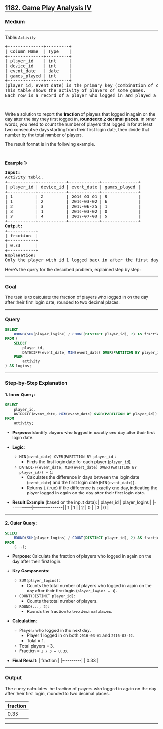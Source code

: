<h2><a href="https://leetcode.com/problems/game-play-analysis-iv">1182. Game Play Analysis IV</a></h2><h3>Medium</h3><hr><p>Table: <code>Activity</code></p>

<pre>
+--------------+---------+
| Column Name  | Type    |
+--------------+---------+
| player_id    | int     |
| device_id    | int     |
| event_date   | date    |
| games_played | int     |
+--------------+---------+
(player_id, event_date) is the primary key (combination of columns with unique values) of this table.
This table shows the activity of players of some games.
Each row is a record of a player who logged in and played a number of games (possibly 0) before logging out on someday using some device.
</pre>

<p>&nbsp;</p>

<p>Write a&nbsp;solution&nbsp;to report the <strong>fraction</strong> of players that logged in again on the day after the day they first logged in, <strong>rounded to 2 decimal places</strong>. In other words, you need to count the number of players that logged in for at least two consecutive days starting from their first login date, then divide that number by the total number of players.</p>

<p>The&nbsp;result format is in the following example.</p>

<p>&nbsp;</p>
<p><strong class="example">Example 1:</strong></p>

<pre>
<strong>Input:</strong> 
Activity table:
+-----------+-----------+------------+--------------+
| player_id | device_id | event_date | games_played |
+-----------+-----------+------------+--------------+
| 1         | 2         | 2016-03-01 | 5            |
| 1         | 2         | 2016-03-02 | 6            |
| 2         | 3         | 2017-06-25 | 1            |
| 3         | 1         | 2016-03-02 | 0            |
| 3         | 4         | 2018-07-03 | 5            |
+-----------+-----------+------------+--------------+
<strong>Output:</strong> 
+-----------+
| fraction  |
+-----------+
| 0.33      |
+-----------+
<strong>Explanation:</strong> 
Only the player with id 1 logged back in after the first day he had logged in so the answer is 1/3 = 0.33
</pre>



Here's the query for the described problem, explained step by step:

---

### **Goal**
The task is to calculate the fraction of players who logged in on the day after their first login date, rounded to two decimal places.

---

### **Query**

```sql
SELECT 
    ROUND(SUM(player_logins) / COUNT(DISTINCT player_id), 2) AS fraction
FROM (
    SELECT 
        player_id, 
        DATEDIFF(event_date, MIN(event_date) OVER(PARTITION BY player_id)) = 1 AS player_logins
    FROM 
        activity
) AS logins;
```

---

### **Step-by-Step Explanation**

#### 1. **Inner Query**: 
   ```sql
   SELECT 
       player_id, 
       DATEDIFF(event_date, MIN(event_date) OVER(PARTITION BY player_id)) = 1 AS player_logins
   FROM 
       activity;
   ```
   - **Purpose**: Identify players who logged in exactly one day after their first login date.
   - **Logic**:
     - `MIN(event_date) OVER(PARTITION BY player_id)`:
       - Finds the first login date for each player (`player_id`).
     - `DATEDIFF(event_date, MIN(event_date) OVER(PARTITION BY player_id)) = 1`:
       - Calculates the difference in days between the login date (`event_date`) and the first login date (`MIN(event_date)`).
       - Returns `1` (true) if the difference is exactly one day, indicating the player logged in again on the day after their first login date.

   - **Result Example** (based on the input data):
     | player_id | player_logins |
     |-----------|---------------|
     | 1         | 1             |
     | 2         | 0             |
     | 3         | 0             |

---

#### 2. **Outer Query**: 
   ```sql
   SELECT 
       ROUND(SUM(player_logins) / COUNT(DISTINCT player_id), 2) AS fraction
   FROM 
       (...);
   ```
   - **Purpose**: Calculate the fraction of players who logged in again on the day after their first login.
   - **Key Components**:
     - `SUM(player_logins)`:
       - Counts the total number of players who logged in again on the day after their first login (`player_logins = 1`).
     - `COUNT(DISTINCT player_id)`:
       - Counts the total number of players.
     - `ROUND(..., 2)`:
       - Rounds the fraction to two decimal places.

   - **Calculation**:
     - Players who logged in the next day:
       - Player 1 logged in on both `2016-03-01` and `2016-03-02`.
       - Total = 1.
     - Total players = 3.
     - Fraction = `1 / 3 = 0.33`.

   - **Final Result**:
     | fraction |
     |----------|
     | 0.33     |

---

### **Output**
The query calculates the fraction of players who logged in again on the day after their first login, rounded to two decimal places.

| fraction |
|----------|
| 0.33     |

---


